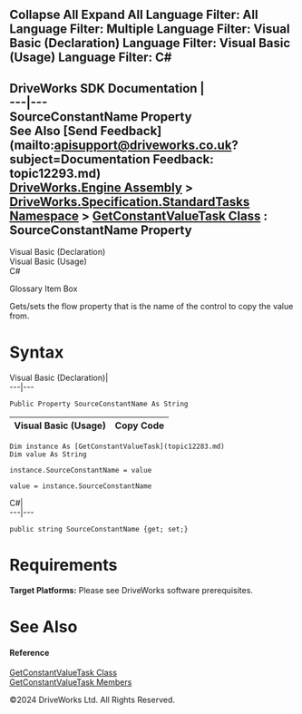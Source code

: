        

 Collapse All Expand All  Language Filter: All  Language Filter: Multiple  Language Filter: Visual Basic (Declaration) Language Filter: Visual Basic (Usage) Language Filter: C#  
---  
DriveWorks SDK Documentation  |   
---|---  
SourceConstantName Property   
See Also [Send Feedback](mailto:apisupport@driveworks.co.uk?subject=Documentation Feedback: topic12293.md)  
[DriveWorks.Engine Assembly](topic2156.md) > [DriveWorks.Specification.StandardTasks Namespace](topic11896.md) > [GetConstantValueTask Class](topic12283.md) : SourceConstantName Property  
---  
  
Visual Basic (Declaration)    
Visual Basic (Usage)    
C# 

Glossary Item Box

Gets/sets the flow property that is the name of the control to copy the value from. 

# Syntax

Visual Basic (Declaration)|   
---|---  
      
    
    Public Property SourceConstantName As String  
  
Visual Basic (Usage)| Copy Code  
---|---  
      
    
    Dim instance As [GetConstantValueTask](topic12283.md)
    Dim value As String
     
    instance.SourceConstantName = value
     
    value = instance.SourceConstantName  
  
C#|   
---|---  
      
    
    public string SourceConstantName {get; set;}  
  
# Requirements

**Target Platforms:** Please see DriveWorks software prerequisites.

# See Also

#### Reference

[GetConstantValueTask Class](topic12283.md)   
[GetConstantValueTask Members](topic12284.md)

©2024 DriveWorks Ltd. All Rights Reserved.
